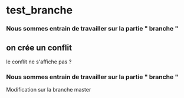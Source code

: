 # test_branche


<h3> Nous sommes entrain de travailler sur la partie " branche " </h3> <h2> on crée un conflit </h2>

<p> le conflit ne s'affiche pas ? </p>

<h3> Nous sommes entrain de travailler sur la partie " branche " </h3> Modification sur la branche master

